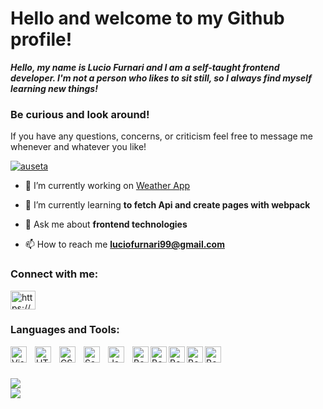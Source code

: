 # Hello and welcome to my Github profile!


<b>
	<i>
		Hello, my name is Lucio Furnari and I am a self-taught frontend developer. 		I'm not a person who likes to sit still, so I always find myself learning new things!
	</i>
</b>

### Be curious and look around!

If you have any questions, concerns, or criticism feel free to message me whenever and whatever you like!



<p align="left"> <a href="https://github.com/ryo-ma/github-profile-trophy"><img src="https://github-profile-trophy.vercel.app/?username=LucioFurnari" alt="auseta" /></a> </p>

- 🔭 I’m currently working on [Weather App](https://github.com/LucioFurnari/Weather-App)

- 🌱 I’m currently learning **to fetch Api and create pages with webpack**

- 💬 Ask me about **frontend technologies**

- 📫 How to reach me **luciofurnari99@gmail.com**

  <!-- - ⚡ Fun fact: **I question my faith by not being able to debug an error.** -->

<h3 align="left">Connect with me:</h3>
<p align="left">
<a href="https://www.linkedin.com/in/lucio-furnari/" target="blank"><img align="center" src="https://raw.githubusercontent.com/rahuldkjain/github-profile-readme-generator/master/src/images/icons/Social/linked-in-alt.svg" alt="https://www.linkedin.com/in/lucio-furnari/" height="30" width="40" /></a>
</p>

### Languages and Tools:
<img align="left" alt="Visual Studio Code" width="26px" src="https://cdn.jsdelivr.net/gh/devicons/devicon/icons/vscode/vscode-original.svg" style="padding-right:10px;" />
<img align="left" alt="HTML5" width="26px" src="https://cdn.jsdelivr.net/gh/devicons/devicon/icons/html5/html5-original.svg" style="padding-right:10px;" />
<img align="left" alt="CSS3" width="26px" src="https://cdn.jsdelivr.net/gh/devicons/devicon/icons/css3/css3-original.svg" style="padding-right:10px;" />
<img align="left" alt="Sass" width="26px" src="https://cdn.jsdelivr.net/gh/devicons/devicon/icons/sass/sass-original.svg" style="padding-right:10px;" />
<img align="left" alt="JavaScript" width="26px" src="https://cdn.jsdelivr.net/gh/devicons/devicon/icons/javascript/javascript-original.svg" style="padding-right:10px;" />
<img align="left" alt="Bootstrap" width="26px"  src="https://cdn.jsdelivr.net/gh/devicons/devicon/icons/bootstrap/bootstrap-original.svg"/>
<img align="left" alt="Bootstrap" width="26px"  src="https://cdn.jsdelivr.net/gh/devicons/devicon/icons/npm/npm-original-wordmark.svg"/>
<img align="left" alt="Bootstrap" width="26px"  src="https://cdn.jsdelivr.net/gh/devicons/devicon/icons/git/git-original.svg"/>
<img align="left" alt="Bootstrap" width="26px"  src="https://cdn.jsdelivr.net/gh/devicons/devicon/icons/webpack/webpack-original.svg"/>
<img align="left" alt="Bootstrap" width="26px"  src="https://cdn.jsdelivr.net/gh/devicons/devicon/icons/nodejs/nodejs-original-wordmark.svg"/>

<br />
<br />
<br />

<img src='https://github-readme-stats.vercel.app/api/top-langs/?username=LucioFurnari&hide_progress=true' />

<br />

<img src='https://github-readme-stats.vercel.app/api?username=LucioFurnari' />